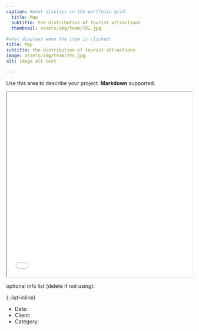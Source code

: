 ```yaml
---
caption: #what displays in the portfolio grid:
  title: Map
  subtitle: the distribution of tourist attractions
  thumbnail: assets/img/team/지도.jpg
  
#what displays when the item is clicked:
title: Map
subtitle: the distribution of tourist attractions
image: assets/img/team/지도.jpg
alt: image alt text

---
```

Use this area to describe your project. **Markdown** supported.

<iframe src="/assets/example2.html" width="100%" height="500px"></iframe>

optional info list (delete if not using):

{:.list-inline} 
- Date: 
- Client: 
- Category: 

